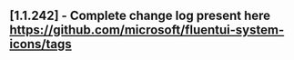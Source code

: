 ## [1.1.242] - Complete change log present here https://github.com/microsoft/fluentui-system-icons/tags